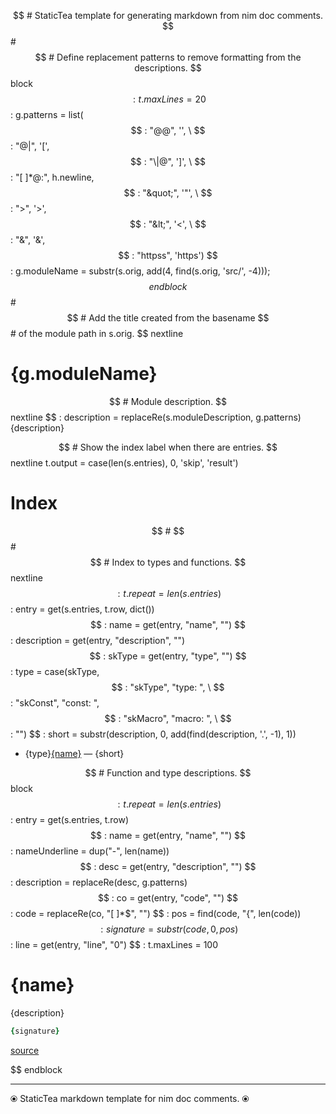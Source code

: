 $$ # StaticTea template for generating markdown from nim doc comments.
$$ #
$$ # Define replacement patterns to remove formatting from the descriptions.
$$ block
$$ : t.maxLines = 20
$$ : g.patterns = list( \
$$ :   "@@", '', \
$$ :   "@\|", '[', \
$$ :   "\|@", ']', \
$$ :   "[ ]*@:", h.newline, \
$$ :   "&quot;", '"', \
$$ :   "&gt;", '>', \
$$ :   "&lt;", '<', \
$$ :   "&amp;", '&', \
$$ :   "httpss", 'https')
$$ : g.moduleName = substr(s.orig, add(4, find(s.orig, 'src/', -4)));
$$ endblock
$$ #
$$ # Add the title created from the basename
$$ # of the module path in s.orig.
$$ nextline
# {g.moduleName}

$$ # Module description.
$$ nextline
$$ : description = replaceRe(s.moduleDescription, g.patterns)
{description}

$$ # Show the index label when there are entries.
$$ nextline t.output = case(len(s.entries), 0, 'skip', 'result')
# Index

$$ #
$$ #
$$ # Index to types and functions.
$$ nextline
$$ : t.repeat = len(s.entries)
$$ : entry = get(s.entries, t.row, dict())
$$ : name = get(entry, "name", "")
$$ : description = get(entry, "description", "")
$$ : skType = get(entry, "type", "")
$$ : type = case(skType, \
$$ :   "skType", "type: ", \
$$ :   "skConst", "const: ", \
$$ :   "skMacro", "macro: ", \
$$ :   "")
$$ : short = substr(description, 0, add(find(description, '.', -1), 1))
* {type}[{name}](#user-content-a{t.row}) &mdash; {short}

$$ # Function and type descriptions.
$$ block
$$ : t.repeat = len(s.entries)
$$ : entry = get(s.entries, t.row)
$$ : name = get(entry, "name", "")
$$ : nameUnderline = dup("-", len(name))
$$ : desc = get(entry, "description", "")
$$ : description = replaceRe(desc, g.patterns)
$$ : co = get(entry, "code", "")
$$ : code = replaceRe(co, "[ ]*$", "")
$$ : pos = find(code, "{", len(code))
$$ : signature = substr(code, 0, pos)
$$ : line = get(entry, "line", "0")
$$ : t.maxLines = 100
# <a id="a{t.row}"></a>{name}

{description}

```nim
{signature}
```

[source](blob/master/src/{g.moduleName}#L{line})

$$ endblock

---
⦿ StaticTea markdown template for nim doc comments. ⦿
